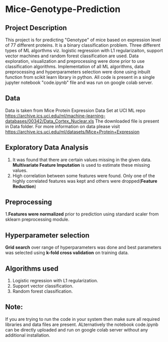 # Mice-Genotype-Prediction
##  Project Description
This project is for predicting "Genotype" of mice based on expression level of 77 different proteins. It is a binary classification problem. Three different types of ML 
algorthms viz. logistic regression with L1 regularizaiton, support vector machines and random forest classification are used. Data exploration, visualization and preprocessing 
were done prior to use classification algorithms. Implementation of all ML algorithms, data preprocessing and hyperparameters selection were done using inbuilt function from 
scikit learn library in python. All code is present in a single jupyter notebook "code.ipynb" file and was run on google colab server.

## Data
Data is taken from Mice Protein Expression Data Set at UCI ML repo https://archive.ics.uci.edu/ml/machine-learning-databases/00342/Data_Cortex_Nuclear.xls
The downloaded file is present in Data folder. For more information on data please visit https://archive.ics.uci.edu/ml/datasets/Mice+Protein+Expression

## Exploratory Data Analysis 
1. It was found that there are certain values missing in the given data. **Multivariate Feature Imputation** is used to estimate these missing values.
2. High correlation between some features were found. Only one of the highly correlated features was kept and others were dropped(**Feature Reduction**)

## Preprocessing
1.**Features were normalized** prior to prediction using standard scaler from sklearn preprocessing module.

## Hyperparameter selection
**Grid search** over range of hyperparameters was done and best parameters was selected using **k-fold cross validation** on training data.

## Algorithms used
1. Logistic regression with L1 regularization.
2. Support vector classification.
3. Random forest classification.


## Note: 
If you are trying to run the code in your system then make sure all required libraries and data files are present. ALternatively the notebook code.ipynb can be directly
uploaded and run on google colab server without any additional installation.
